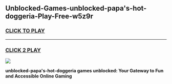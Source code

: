 
## Unblocked-Games-unblocked-papa's-hot-doggeria-Play-Free-w5z9r
<h3>
<a href="https://premium76.site?title=unblocked-papa's-hot-doggeria&ref=21A">CLICK TO PLAY</a></h3>
<hr>

<h3>
<a href="https://premium76.site?title=unblocked-papa's-hot-doggeria&ref=21A">CLICK 2 PLAY</a>
  
</h3>

<a href="https://premium76.site?title=unblocked-papa's-hot-doggeria&ref=21A"><img src="https://clearcache.store/games.png"></a>


**unblocked-papa's-hot-doggeria games unblocked: Your Gateway to Fun and Accessible Online Gaming**
